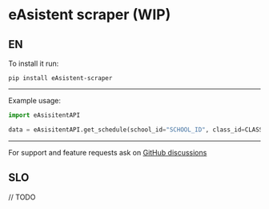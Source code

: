 # eAsistent scraper (WIP)

## EN
To install it run:

    pip install eAsistent-scraper

***
Example usage:

```python
import eAsisitentAPI

data = eAsisitentAPI.get_schedule(school_id="SCHOOL_ID", class_id=CLASS_ID)
```
***
For support and feature requests ask on [GitHub discussions](https://github.com/PingWasFun/eAsistent-scraper/discussions/categories/general)

## SLO

// TODO